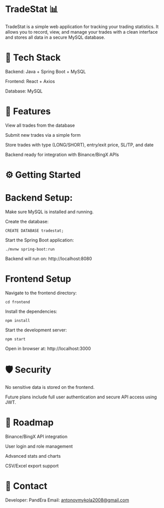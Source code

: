 # TradeStat 📊

TradeStat is a simple web application for tracking your trading statistics. It allows you to record, view, and manage your trades with a clean interface and stores all data in a secure MySQL database.

# 🔧 Tech Stack

Backend: Java + Spring Boot + MySQL

Frontend: React + Axios

Database: MySQL

# 🚀 Features

View all trades from the database

Submit new trades via a simple form

Store trades with type (LONG/SHORT), entry/exit price, SL/TP, and date

Backend ready for integration with Binance/BingX APIs

# ⚙️ Getting Started

# Backend Setup:

Make sure MySQL is installed and running.

Create the database:

`CREATE DATABASE tradestat;`

Start the Spring Boot application:

`./mvnw spring-boot:run`

Backend will run on: http://localhost:8080

# Frontend Setup

Navigate to the frontend directory:

`cd frontend`

Install the dependencies:

`npm install`

Start the development server:

`npm start`

Open in browser at: http://localhost:3000

# 🛡 Security

No sensitive data is stored on the frontend.

Future plans include full user authentication and secure API access using JWT.

# 📌 Roadmap

Binance/BingX API integration

User login and role management

Advanced stats and charts

CSV/Excel export support

# 📧 Contact

Developer: PandEra
Email: antonovmykola2008@gmail.com


